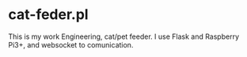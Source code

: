 # cat-feder.pl
This is my work Engineering, cat/pet feeder. I use Flask and Raspberry Pi3+, and websocket to comunication.
